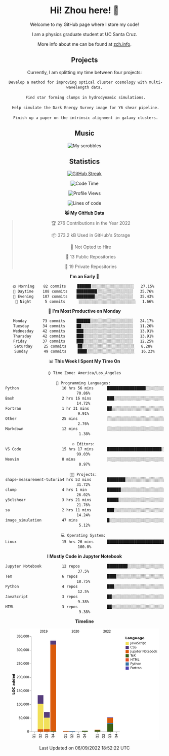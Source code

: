 <div align="center">
<h1> Hi! Zhou here! 👋 </h1>


Welcome to my GitHub page where I store my code! 

I am a physics graduate student at UC Santa Cruz. 

More info about me can be found at [zch.info](www.zch.info).

## Projects

Currently, I am splitting my time between four projects:
```
 Develop a method for improving optical cluster cosmology with multi-wavelength data.
 
 Find star forming clumps in hydrodynamic simulations.
 
 Help simulate the Dark Energy Survey image for Y6 shear pipeline.
 
 Finish up a paper on the intrinsic alignment in galaxy clusters.
```

## Music
![My scrobbles](https://lastfm-recently-played.vercel.app/api?user=zchvsre)


## Statistics

[![GitHub Streak](https://github-readme-streak-stats.herokuapp.com/?user=zhouconghao&theme=highcontrast)](https://git.io/streak-stats)

<!--START_SECTION:waka-->
![Code Time](http://img.shields.io/badge/Code%20Time-305%20hrs%2049%20mins-blue)

![Profile Views](http://img.shields.io/badge/Profile%20Views-9-blue)

![Lines of code](https://img.shields.io/badge/From%20Hello%20World%20I%27ve%20Written-605%20Thousand%20lines%20of%20code-blue)

**🐱 My GitHub Data** 

> 🏆 276 Contributions in the Year 2022
 > 
> 📦 373.2 kB Used in GitHub's Storage 
 > 
> 🚫 Not Opted to Hire
 > 
> 📜 13 Public Repositories 
 > 
> 🔑 19 Private Repositories  
 > 
**I'm an Early 🐤** 

```text
🌞 Morning    82 commits     ██████░░░░░░░░░░░░░░░░░░░   27.15% 
🌆 Daytime    108 commits    █████████░░░░░░░░░░░░░░░░   35.76% 
🌃 Evening    107 commits    ████████░░░░░░░░░░░░░░░░░   35.43% 
🌙 Night      5 commits      ░░░░░░░░░░░░░░░░░░░░░░░░░   1.66%

```
📅 **I'm Most Productive on Monday** 

```text
Monday       73 commits     ██████░░░░░░░░░░░░░░░░░░░   24.17% 
Tuesday      34 commits     ██░░░░░░░░░░░░░░░░░░░░░░░   11.26% 
Wednesday    42 commits     ███░░░░░░░░░░░░░░░░░░░░░░   13.91% 
Thursday     42 commits     ███░░░░░░░░░░░░░░░░░░░░░░   13.91% 
Friday       37 commits     ███░░░░░░░░░░░░░░░░░░░░░░   12.25% 
Saturday     25 commits     ██░░░░░░░░░░░░░░░░░░░░░░░   8.28% 
Sunday       49 commits     ████░░░░░░░░░░░░░░░░░░░░░   16.23%

```


📊 **This Week I Spent My Time On** 

```text
⌚︎ Time Zone: America/Los_Angeles

💬 Programming Languages: 
Python                   10 hrs 56 mins      █████████████████░░░░░░░░   70.86% 
Bash                     2 hrs 16 mins       ███░░░░░░░░░░░░░░░░░░░░░░   14.72% 
Fortran                  1 hr 31 mins        ██░░░░░░░░░░░░░░░░░░░░░░░   9.91% 
Other                    25 mins             ░░░░░░░░░░░░░░░░░░░░░░░░░   2.76% 
Markdown                 12 mins             ░░░░░░░░░░░░░░░░░░░░░░░░░   1.38%

🔥 Editors: 
VS Code                  15 hrs 17 mins      ████████████████████████░   99.03% 
Neovim                   8 mins              ░░░░░░░░░░░░░░░░░░░░░░░░░   0.97%

🐱‍💻 Projects: 
shape-measurement-tutoria4 hrs 53 mins       ████████░░░░░░░░░░░░░░░░░   31.72% 
clump                    4 hrs 1 min         ██████░░░░░░░░░░░░░░░░░░░   26.02% 
y3clshear                3 hrs 21 mins       █████░░░░░░░░░░░░░░░░░░░░   21.76% 
sa                       2 hrs 11 mins       ███░░░░░░░░░░░░░░░░░░░░░░   14.24% 
image_simulation         47 mins             █░░░░░░░░░░░░░░░░░░░░░░░░   5.12%

💻 Operating System: 
Linux                    15 hrs 26 mins      █████████████████████████   100.0%

```

**I Mostly Code in Jupyter Notebook** 

```text
Jupyter Notebook         12 repos            █████████░░░░░░░░░░░░░░░░   37.5% 
TeX                      6 repos             ████░░░░░░░░░░░░░░░░░░░░░   18.75% 
Python                   4 repos             ███░░░░░░░░░░░░░░░░░░░░░░   12.5% 
JavaScript               3 repos             ██░░░░░░░░░░░░░░░░░░░░░░░   9.38% 
HTML                     3 repos             ██░░░░░░░░░░░░░░░░░░░░░░░   9.38%

```


**Timeline**

![Chart not found](https://raw.githubusercontent.com/zhouconghao/zhouconghao/main/charts/bar_graph.png) 


 Last Updated on 06/09/2022 18:52:22 UTC
<!--END_SECTION:waka-->

<!-- ![](https://raw.githubusercontent.com/zhouconghao/github-stats/master/generated/overview.svg#gh-dark-mode-only)
![](https://raw.githubusercontent.com/zhouconghao/github-stats/master/generated/overview.svg#gh-light-mode-only)

![](https://raw.githubusercontent.com/zhouconghao/github-stats/master/generated/languages.svg#gh-dark-mode-only)
![](https://raw.githubusercontent.com/zhouconghao/github-stats/master/generated/languages.svg#gh-light-mode-only) -->

</div>


<!--
**zchvsre/zchvsre** is a ✨ _special_ ✨ repository because its `README.md` (this file) appears on your GitHub profile.

Here are some ideas to get you started:

- 🔭 I’m currently working on ...
- 🌱 I’m currently learning ...
- 👯 I’m looking to collaborate on ...
- 🤔 I’m looking for help with ...
- 💬 Ask me about ...
- 📫 How to reach me: ...
- 😄 Pronouns: ...
- ⚡ Fun fact: ...
-->
 
 </p>
